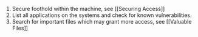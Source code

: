 1. Secure foothold within the machine, see [[Securing Access]]
2. List all applications on the systems and check for known vulnerabilities.
3. Search for important files which may grant more access, see [[Valuable Files]]